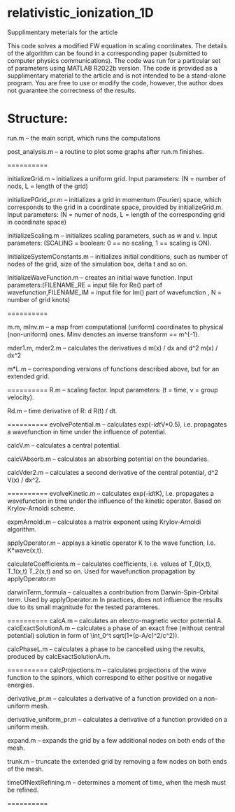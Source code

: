 # relativistic_ionization_1D
Supplimentary meterials for the article

This code solves a modified FW equation in scaling coordinates. The details of the algorithm can be found in a corresponding paper (submitted to computer physics communications). The code was run for a particular set of parameters using MATLAB R2022b version. The code is provided  as a supplimentary material to the article and is not intended to be a stand-alone program. You are free to use or modify the code, however, the author does not guarantee the correctness of the results.

Structure:
==========
run.m – the main script, which runs the computations

post_analysis.m – a routine to plot some graphs after run.m finishes.

==========

initializeGrid.m – initializes a uniform grid. Input parameters: (N = number of nods, L = length of the grid)

initializePGrid_pr.m – initializes a grid in momentum (Fourier) space, which corresponds to the grid in a coordinate space, provided by initializeGrid.m. Input parameters: (N = numer of nods, L = length of the corresponding grid in coordinate space)

initializeScaling.m – initializes scaling parameters, such as w and v. Input parameters: (SCALING = boolean: 0 == no scaling, 1 == scaling is ON).

InitializeSystemConstants.m – initializes initial conditions, such as number of nodes of the grid, size of the simulation box, delta t and so on.

InitializeWaveFunction.m – creates an initial wave function. Input parameters:(FILENAME_RE = input file for Re() part of wavefunction,FILENAME_IM = input file for Im() part of wavefunction , N = number of grid knots)

==========

m.m, mInv.m – a map from computational (uniform) coordinates to physical (non-uniform) ones.  Minv denotes an inverse transform == m^{-1}.

mder1.m, mder2.m – calculates the derivatives d m(x) / dx and d^2 m(x) / dx^2

m*L.m – corresponding versions of functions described above, but for an extended grid.
 
==========
R.m – scaling factor. Input parameters: (t = time, v = group velocity).

Rd.m – time derivative of R: d R(t) / dt.

==========
evolvePotential.m – calculates exp(-i*dt*V*0.5), i.e. propagates a wavefunction in time under the influence of potential.

calcV.m – calculates a central potential.

calcVAbsorb.m – calculates an absorbing potential on the boundaries.

calcVder2.m – calculates a second derivative of the central potential, d^2 V(x) / dx^2.

==========
evolveKinetic.m – calculates exp(-i*dt*K), i.e. propagates a wavefunction in time under the influence of the kinetic operator. Based on Krylov-Arnoldi scheme.

expmArnoldi.m – calculates a matrix exponent using Krylov-Arnoldi algorithm.

applyOperator.m – applays a kinetic operator K to the wave function, I.e. K*wave(x,t).

calculateCoefficients.m – calculates coefficients, i.e. values of T_0(x,t), T_1(x,t) T_2(x,t) and so on. Used for wavefunction propagation by applyOperator.m

darwinTerm_formula – calcualtes a contribution from Darwin-Spin-Orbital term. Used by applyOperator.m In practices, does not influence the results due to its small magnitude for the tested paramteres.

==========
calcA.m – calculates an electro-magnetic vector potential A.
calcExactSolutionA.m – calculates a phase of an exact free (without central potential) solution in form of \int_0^t sqrt(1+(p-A/c)^2/c^2)).

calcPhaseL.m – calculates a phase to be cancelled using the results, produced by calcExactSolutionA.m.

==========
calcProjections.m – calculates projections of the wave function to the spinors, which correspond to either positive or negative energies.

derivative_pr.m – calculates a derivative of a function provided on  a non-uniform mesh.

derivative_uniform_pr.m – calculates a derivative of a function provided on a uniform mesh.

expand.m – expands the grid by a few additional nodes on both ends of the mesh.

trunk.m – truncate the extended grid by removing a few nodes on both ends of the mesh.

timeOfNextRefining.m – determines a moment of time, when the mesh must be refined.

==========
